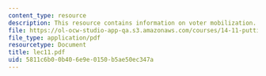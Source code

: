 ```yaml
---
content_type: resource
description: This resource contains information on voter mobilization.
file: https://ol-ocw-studio-app-qa.s3.amazonaws.com/courses/14-11-putting-social-sciences-to-the-test-field-experiments-in-economics-spring-2006/5811c6b00b406e9e0150b5ae50ec347a_lec11.pdf
file_type: application/pdf
resourcetype: Document
title: lec11.pdf
uid: 5811c6b0-0b40-6e9e-0150-b5ae50ec347a
---
```

